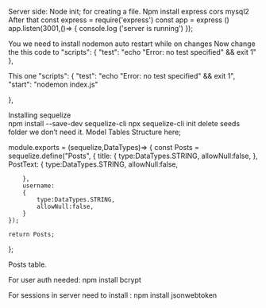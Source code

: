 Server side:
Node init; for creating a file.
Npm install express cors mysql2
After that 
const express = require('express')
const app = express ()
app.listen(3001,()=>
{
    console.log ('server is running')
});

You we need to install nodemon auto restart while on changes
Now change the this code to 
 "scripts": {
    "test": "echo \"Error: no test specified\" && exit 1"
  },

This one
 "scripts": {
    "test": "echo \"Error: no test specified\" && exit 1",
"start": "nodemon index.js"

	
  },

Installing sequelize  
npm install --save-dev sequelize-cli
npx sequelize-cli init
delete seeds folder we don’t need it.
Model Tables Structure here;

module.exports = (sequelize,DataTypes)=>
{
    const Posts = sequelize.define("Posts", 
    {
        title: {
            type:DataTypes.STRING,
            allowNull:false,
        },
        PostText:
        {
            type:DataTypes.STRING,
            allowNull:false,
            
        },
        username:
        {
            type:DataTypes.STRING,
            allowNull:false,
        }
    });

    return Posts;
    
};

Posts table.

For user auth needed: npm install bcrypt

For sessions in server need to install : npm install jsonwebtoken




